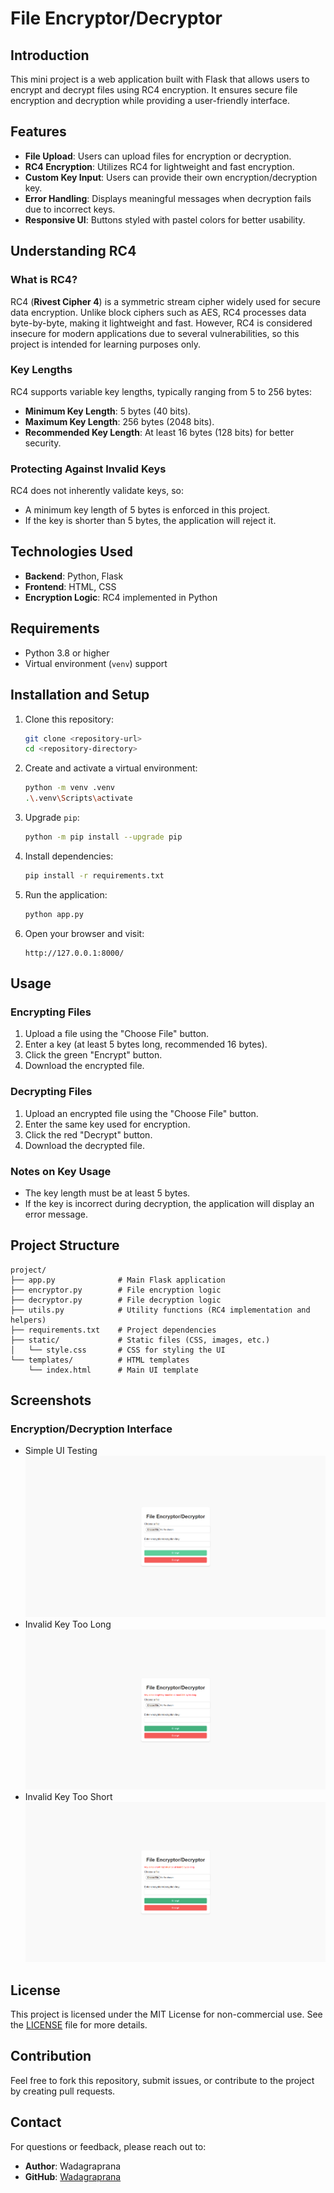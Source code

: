 # File Encryptor/Decryptor

## Introduction
This mini project is a web application built with Flask that allows users to encrypt and decrypt files using RC4 encryption. It ensures secure file encryption and decryption while providing a user-friendly interface.

## Features
- **File Upload**: Users can upload files for encryption or decryption.
- **RC4 Encryption**: Utilizes RC4 for lightweight and fast encryption.
- **Custom Key Input**: Users can provide their own encryption/decryption key.
- **Error Handling**: Displays meaningful messages when decryption fails due to incorrect keys.
- **Responsive UI**: Buttons styled with pastel colors for better usability.

## Understanding RC4
### What is RC4?
RC4 (**Rivest Cipher 4**) is a symmetric stream cipher widely used for secure data encryption. Unlike block ciphers such as AES, RC4 processes data byte-by-byte, making it lightweight and fast. However, RC4 is considered insecure for modern applications due to several vulnerabilities, so this project is intended for learning purposes only.

### Key Lengths
RC4 supports variable key lengths, typically ranging from 5 to 256 bytes:
- **Minimum Key Length**: 5 bytes (40 bits).
- **Maximum Key Length**: 256 bytes (2048 bits).
- **Recommended Key Length**: At least 16 bytes (128 bits) for better security.

### Protecting Against Invalid Keys
RC4 does not inherently validate keys, so:
- A minimum key length of 5 bytes is enforced in this project.
- If the key is shorter than 5 bytes, the application will reject it.

## Technologies Used
- **Backend**: Python, Flask
- **Frontend**: HTML, CSS
- **Encryption Logic**: RC4 implemented in Python

## Requirements
- Python 3.8 or higher
- Virtual environment (`venv`) support

## Installation and Setup
1. Clone this repository:
   ```bash
   git clone <repository-url>
   cd <repository-directory>
   ```

2. Create and activate a virtual environment:
   ```bash
   python -m venv .venv
   .\.venv\Scripts\activate
   ```

3. Upgrade `pip`:
   ```bash
   python -m pip install --upgrade pip
   ```

4. Install dependencies:
   ```bash
   pip install -r requirements.txt
   ```

5. Run the application:
   ```bash
   python app.py
   ```

6. Open your browser and visit:
   ```
   http://127.0.0.1:8000/
   ```

## Usage
### Encrypting Files
1. Upload a file using the "Choose File" button.
2. Enter a key (at least 5 bytes long, recommended 16 bytes).
3. Click the green "Encrypt" button.
4. Download the encrypted file.

### Decrypting Files
1. Upload an encrypted file using the "Choose File" button.
2. Enter the same key used for encryption.
3. Click the red "Decrypt" button.
4. Download the decrypted file.

### Notes on Key Usage
- The key length must be at least 5 bytes.
- If the key is incorrect during decryption, the application will display an error message.

## Project Structure
```
project/
├── app.py              # Main Flask application
├── encryptor.py        # File encryption logic
├── decryptor.py        # File decryption logic
├── utils.py            # Utility functions (RC4 implementation and helpers)
├── requirements.txt    # Project dependencies
├── static/             # Static files (CSS, images, etc.)
│   └── style.css       # CSS for styling the UI
└── templates/          # HTML templates
    └── index.html      # Main UI template
```

## Screenshots
### Encryption/Decryption Interface
- Simple UI Testing 
![Encryption/Decryption Interface](documentation/UI.png)
- Invalid Key Too Long
![Encryption/Decryption Interface](documentation/TooLong.png)
- Invalid Key Too Short
![Encryption/Decryption Interface](documentation/TooShort.png)

## License
This project is licensed under the MIT License for non-commercial use. See the [LICENSE](LICENSE) file for more details.

## Contribution
Feel free to fork this repository, submit issues, or contribute to the project by creating pull requests.

## Contact
For questions or feedback, please reach out to:
- **Author**: Wadagraprana
- **GitHub**: [Wadagraprana](https://github.com/Wadagraprana)